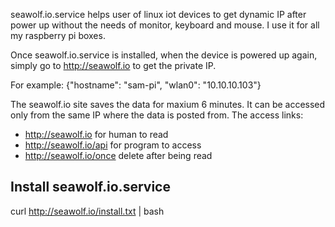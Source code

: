 seawolf.io.service helps user of linux iot devices to get dynamic IP after power up without the needs of monitor, keyboard and mouse. I use it for all my raspberry pi boxes.

Once seawolf.io.service is installed, when the device is powered up again, simply go to http://seawolf.io to get the private IP.

For example: {"hostname": "sam-pi", "wlan0": "10.10.10.103"}

The seawolf.io site saves the data for maxium 6 minutes. It can be accessed only from the same IP where the data is posted from. The access links:

- http://seawolf.io       for human to read
- http://seawolf.io/api   for program to access
- http://seawolf.io/once  delete after being read

Install seawolf.io.service
--------------------------

curl http://seawolf.io/install.txt | bash
